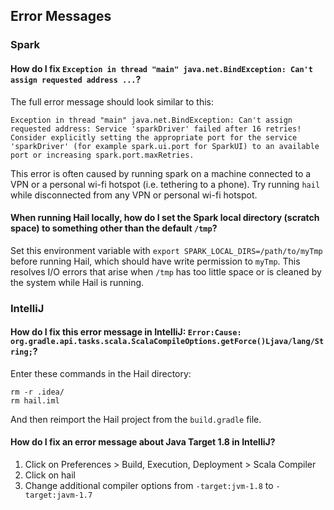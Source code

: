 ## <a class="jumptarget" name="errormessages"></a> Error Messages

### Spark

#### How do I fix `Exception in thread "main" java.net.BindException: Can't assign requested address ...`?

The full error message should look similar to this:

```
Exception in thread "main" java.net.BindException: Can't assign requested address: Service 'sparkDriver' failed after 16 retries! Consider explicitly setting the appropriate port for the service 'sparkDriver' (for example spark.ui.port for SparkUI) to an available port or increasing spark.port.maxRetries.
```

This error is often caused by running spark on a machine connected to a VPN or a personal wi-fi hotspot (i.e. tethering to a phone). Try running `hail` while disconnected from any VPN or personal wi-fi hotspot.

#### When running Hail locally, how do I set the Spark local directory (scratch space) to something other than the default `/tmp`?

Set this environment variable with `export SPARK_LOCAL_DIRS=/path/to/myTmp` before running Hail, which should have write permission to `myTmp`. This resolves I/O errors that arise when `/tmp` has too little space or is cleaned by the system while Hail is running.

### IntelliJ

#### How do I fix this error message in IntelliJ: `Error:Cause: org.gradle.api.tasks.scala.ScalaCompileOptions.getForce()Ljava/lang/String;`?

Enter these commands in the Hail directory:

```
rm -r .idea/
rm hail.iml
```

And then reimport the Hail project from the `build.gradle` file.

#### How do I fix an error message about Java Target 1.8 in IntelliJ?

1. Click on Preferences > Build, Execution, Deployment > Scala Compiler
2. Click on hail
3. Change additional compiler options from `-target:jvm-1.8` to `-target:javm-1.7`
